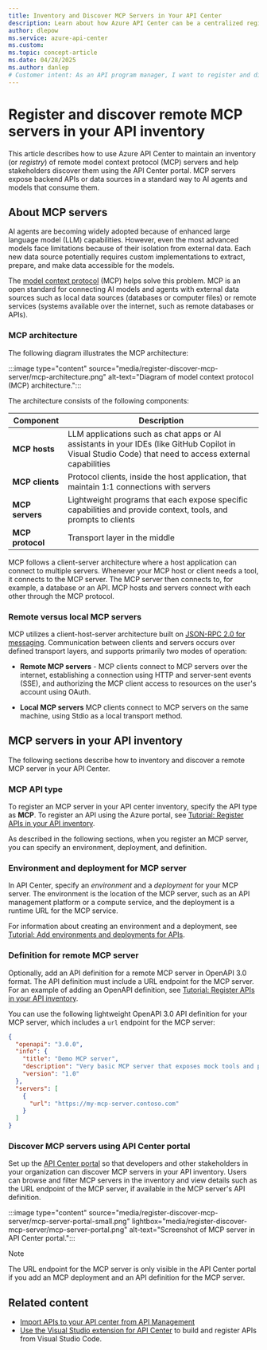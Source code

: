 ```yaml
---
title: Inventory and Discover MCP Servers in Your API Center
description: Learn about how Azure API Center can be a centralized registry for MCP servers in your organization. Developers and other stakeholders can use the API Center portal to discover MCP servers.
author: dlepow
ms.service: azure-api-center
ms.custom: 
ms.topic: concept-article
ms.date: 04/28/2025
ms.author: danlep 
# Customer intent: As an API program manager, I want to register and discover  MCP servers as APIs in my API Center inventory.
---
```


# Register and discover remote MCP servers in your API inventory

This article describes how to use Azure API Center to maintain an inventory (or *registry*) of remote model context protocol (MCP) servers and help stakeholders discover them using the API Center portal. MCP servers expose backend APIs or data sources in a standard way to AI agents and models that consume them.

## About MCP servers

AI agents are becoming widely adopted because of enhanced large language model (LLM) capabilities. However, even the most advanced models face limitations because of their isolation from external data. Each new data source potentially requires custom implementations to extract, prepare, and make data accessible for the models.

The [model context protocol](https://www.anthropic.com/news/model-context-protocol) (MCP) helps solve this problem. MCP is an open standard for connecting AI models and agents with external data sources such as local data sources (databases or computer files) or remote services (systems available over the internet, such as remote databases or APIs).

### MCP architecture

The following diagram illustrates the MCP architecture:
 
:::image type="content" source="media/register-discover-mcp-server/mcp-architecture.png" alt-text="Diagram of model context protocol (MCP) architecture.":::

The architecture consists of the following components:

| Component      | Description                                                                                     |
|----------------|-------------------------------------------------------------------------------------------------|
| **MCP hosts**  | LLM applications such as chat apps or AI assistants in your IDEs (like GitHub Copilot in Visual Studio Code) that need to access external capabilities |
| **MCP clients**| Protocol clients, inside the host application, that maintain 1:1 connections with servers        |
| **MCP servers**| Lightweight programs that each expose specific capabilities and provide context, tools, and prompts to clients |
| **MCP protocol**| Transport layer in the middle        |

MCP follows a client-server architecture where a host application can connect to multiple servers. Whenever your MCP host or client needs a tool, it connects to the MCP server. The MCP server then connects to, for example, a database or an API. MCP hosts and servers connect with each other through the MCP protocol.

### Remote versus local MCP servers

MCP utilizes a client-host-server architecture built on [JSON-RPC 2.0 for messaging](https://modelcontextprotocol.io/docs/concepts/architecture). Communication between clients and servers occurs over defined transport layers, and supports primarily two modes of operation:

* **Remote MCP servers** - MCP clients connect to MCP servers over the internet, establishing a connection using HTTP and server-sent events (SSE), and authorizing the MCP client access to resources on the user's account using OAuth.

* **Local MCP servers** MCP clients connect to MCP servers on the same machine, using Stdio as a local transport method.

## MCP servers in your API inventory

The following sections describe how to inventory and discover a remote MCP server in your API Center. 

### MCP API type

To register an MCP server in your API center inventory, specify the API type as **MCP**. To register an API using the Azure portal, see [Tutorial: Register APIs in your API inventory](register-apis.md).

As described in the following sections, when you register an MCP server, you can specify an environment, deployment, and definition.


### Environment and deployment for MCP server

In API Center, specify an *environment* and a *deployment* for your MCP server. The environment is the location of the MCP server, such as an API management platform or a compute service, and the deployment is a runtime URL for the MCP service. 

For information about creating an environment and a deployment, see [Tutorial: Add environments and deployments for APIs](configure-environments-deployments.md).

### Definition for remote MCP server

Optionally, add an API definition for a remote MCP server in OpenAPI 3.0 format. The API definition must include a URL endpoint for the MCP server. For an example of adding an OpenAPI definition, see [Tutorial: Register APIs in your API inventory](register-apis.md#add-a-definition-to-your-version).


You can use the following lightweight OpenAPI 3.0 API definition for your MCP server, which includes a `url` endpoint for the MCP server:


```json
{
  "openapi": "3.0.0",
  "info": {
    "title": "Demo MCP server",
    "description": "Very basic MCP server that exposes mock tools and prompts.",
    "version": "1.0"
  },
  "servers": [
    {
      "url": "https://my-mcp-server.contoso.com"
    }
  ]
}
```

###  Discover MCP servers using API Center portal

Set up the [API Center portal](set-up-api-center-portal.md) so that developers and other stakeholders in your organization can discover MCP servers in your API inventory. Users can browse and filter MCP servers in the inventory and view details such as the URL endpoint of the MCP server, if available in the MCP server's API definition. 

:::image type="content" source="media/register-discover-mcp-server/mcp-server-portal-small.png" lightbox="media/register-discover-mcp-server/mcp-server-portal.png" alt-text="Screenshot of MCP server in API Center portal.":::

> [!NOTE]
> The URL endpoint for the MCP server is only visible in the API Center portal if you add an MCP deployment and an API definition for the MCP server.

## Related content

* [Import APIs to your API center from API Management](import-api-management-apis.md)
* [Use the Visual Studio extension for API Center](build-register-apis-vscode-extension.md) to build and register APIs from Visual Studio Code.

